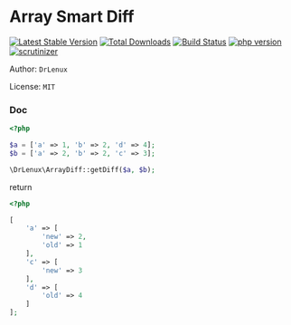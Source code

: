 # Array Smart Diff

[![Latest Stable Version](https://img.shields.io/packagist/v/drlenux/array-smart-diff.svg)](https://packagist.org/packages/drlenux/array-smart-diff)
[![Total Downloads](https://img.shields.io/packagist/dt/drlenux/array-smart-diff.svg)](https://packagist.org/packages/drlenux/array-smart-diff)
[![Build Status](https://travis-ci.org/drlenux/ArraySmartDiff.svg?branch=master)](https://travis-ci.org/drlenux/ArraySmartDiff)
[![php version](https://img.shields.io/packagist/php-v/drlenux/array-smart-diff.svg)](https://packagist.org/packages/drlenux/array-smart-diff)
[![scrutinizer](https://scrutinizer-ci.com/g/drlenux/ArraySmartDiff/badges/quality-score.png?b=master)](https://scrutinizer-ci.com/g/drlenux/ArraySmartDiff/?branch=master)

Author: `DrLenux`

License: `MIT`

### Doc

```php
<?php

$a = ['a' => 1, 'b' => 2, 'd' => 4];
$b = ['a' => 2, 'b' => 2, 'c' => 3];

\DrLenux\ArrayDiff::getDiff($a, $b);
```

return 

```php
<?php

[
    'a' => [
        'new' => 2, 
        'old' => 1
    ], 
    'c' => [
        'new' => 3
    ], 
    'd' => [
        'old' => 4
    ]
];
```